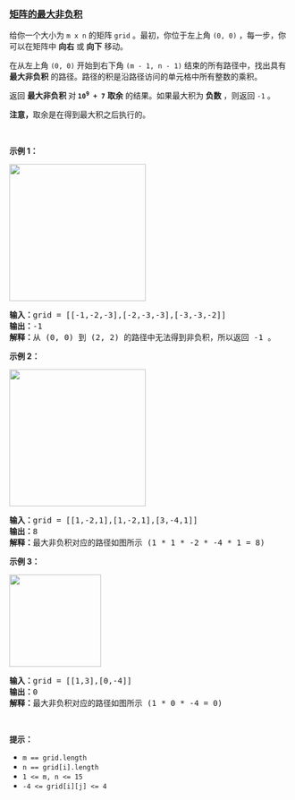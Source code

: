 ### [矩阵的最大非负积](https://leetcode-cn.com/problems/maximum-non-negative-product-in-a-matrix)

<p>给你一个大小为 <code>m x n</code> 的矩阵 <code>grid</code> 。最初，你位于左上角 <code>(0, 0)</code> ，每一步，你可以在矩阵中 <strong>向右</strong> 或 <strong>向下</strong> 移动。</p>

<p>在从左上角 <code>(0, 0)</code> 开始到右下角 <code>(m - 1, n - 1)</code> 结束的所有路径中，找出具有 <strong>最大非负积</strong> 的路径。路径的积是沿路径访问的单元格中所有整数的乘积。</p>

<p>返回 <strong>最大非负积 </strong>对<strong><em> </em><code>10<sup>9</sup>&nbsp;+ 7</code></strong> <strong>取余</strong> 的结果。如果最大积为 <strong>负数</strong> ，则返回<em> </em><code>-1</code> 。</p>

<p><strong>注意，</strong>取余是在得到最大积之后执行的。</p>

<p>&nbsp;</p>

<p><strong>示例 1：</strong></p>
<img alt="" src="https://assets.leetcode.com/uploads/2021/12/23/product1.jpg" style="width: 244px; height: 245px;" />
<pre>
<strong>输入：</strong>grid = [[-1,-2,-3],[-2,-3,-3],[-3,-3,-2]]
<strong>输出：</strong>-1
<strong>解释：</strong>从 (0, 0) 到 (2, 2) 的路径中无法得到非负积，所以返回 -1 。</pre>

<p><strong>示例 2：</strong></p>
<img alt="" src="https://assets.leetcode.com/uploads/2021/12/23/product2.jpg" style="width: 244px; height: 245px;" />
<pre>
<strong>输入：</strong>grid = [[1,-2,1],[1,-2,1],[3,-4,1]]
<strong>输出：</strong>8
<strong>解释：</strong>最大非负积对应的路径如图所示 (1 * 1 * -2 * -4 * 1 = 8)
</pre>

<p><strong>示例 3：</strong></p>
<img alt="" src="https://assets.leetcode.com/uploads/2021/12/23/product3.jpg" style="width: 164px; height: 165px;" />
<pre>
<strong>输入：</strong>grid = [[1,3],[0,-4]]
<strong>输出：</strong>0
<strong>解释：</strong>最大非负积对应的路径如图所示 (1 * 0 * -4 = 0)
</pre>

<p>&nbsp;</p>

<p><strong>提示：</strong></p>

<ul>
	<li><code>m == grid.length</code></li>
	<li><code>n == grid[i].length</code></li>
	<li><code>1 &lt;= m, n &lt;= 15</code></li>
	<li><code>-4 &lt;= grid[i][j] &lt;= 4</code></li>
</ul>
